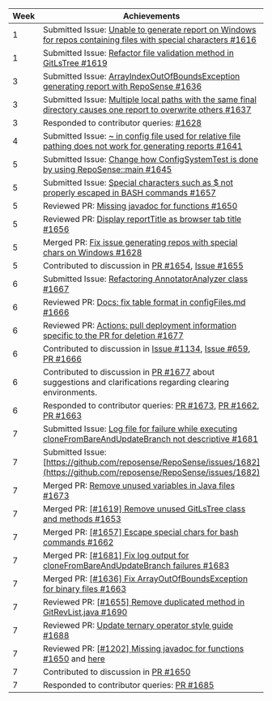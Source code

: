 | Week | Achievements                                                                                                                                                                                                                                                                                          |
| ---- |-------------------------------------------------------------------------------------------------------------------------------------------------------------------------------------------------------------------------------------------------------------------------------------------------------|
| 1 | Submitted Issue: [Unable to generate report on Windows for repos containing files with special characters #1616](https://github.com/reposense/RepoSense/issues/1616)                                                                                                                                  |
| 1 | Submitted Issue: [Refactor file validation method in GitLsTree #1619](https://github.com/reposense/RepoSense/issues/1619)                                                                                                                                                                             |
| 3 | Submitted Issue: [ArrayIndexOutOfBoundsException generating report with RepoSense #1636](https://github.com/reposense/RepoSense/issues/1636)                                                                                                                                                          |
| 3 | Submitted Issue: [Multiple local paths with the same final directory causes one report to overwrite others #1637](https://github.com/reposense/RepoSense/issues/1637)                                                                                                                                 |
| 3 | Responded to contributor queries: [#1628](https://github.com/reposense/RepoSense/pull/1628#discussion_r794435120)                                                                                                                                                                                     |
| 4 | Submitted Issue: [~ in config file used for relative file pathing does not work for generating reports #1641](https://github.com/reposense/RepoSense/issues/1641)                                                                                                                                     |
| 5 | Submitted Issue: [Change how ConfigSystemTest is done by using RepoSense::main #1645](https://github.com/reposense/RepoSense/issues/1645)                                                                                                                                                             |
| 5 | Submitted Issue: [Special characters such as $ not properly escaped in BASH commands #1657](https://github.com/reposense/RepoSense/issues/1657)                                                                                                                                                       |
| 5 | Reviewed PR: [Missing javadoc for functions #1650](https://github.com/reposense/RepoSense/pull/1650#pullrequestreview-877616273)                                                                                                                                                                      |
| 5 | Reviewed PR: [Display reportTitle as browser tab title #1656](https://github.com/reposense/RepoSense/pull/1656#pullrequestreview-880847209)                                                                                                                                                           |
| 5 | Merged PR: [Fix issue generating repos with special chars on Windows #1628](https://github.com/reposense/RepoSense/pull/1628)                                                                                                                                                                         |
| 5 | Contributed to discussion in [PR #1654](https://github.com/reposense/RepoSense/pull/1654#issuecomment-1036157559), [Issue #1655](https://github.com/reposense/RepoSense/issues/1655#issuecomment-1036938301)                                                                                          |
| 6 | Submitted Issue: [Refactoring AnnotatorAnalyzer class #1667](https://github.com/reposense/RepoSense/issues/1667)                                                                                                                                                                                      |
| 6 | Reviewed PR: [Docs: fix table format in configFiles.md #1666](https://github.com/reposense/RepoSense/pull/1666#pullrequestreview-881391396)                                                                                                                                                           |
| 6 | Reviewed PR: [Actions: pull deployment information specific to the PR for deletion #1677](https://github.com/reposense/RepoSense/pull/1677#pullrequestreview-885359189)                                                                                                                               |
| 6 | Contributed to discussion in [Issue #1134](https://github.com/reposense/RepoSense/issues/1134#issuecomment-1038158111), [Issue #659](https://github.com/reposense/RepoSense/issues/659#issuecomment-1038369064), [PR #1666](https://github.com/reposense/RepoSense/pull/1666#issuecomment-1041143655) |
| 6 | Contributed to discussion in [PR #1677](https://github.com/reposense/RepoSense/pull/1677#issuecomment-1042768179) about suggestions and clarifications regarding clearing environments.                                                                                                               |
| 6 | Responded to contributor queries: [PR #1673](https://github.com/reposense/RepoSense/pull/1673#discussion_r807501348), [PR #1662](https://github.com/reposense/RepoSense/pull/1662#discussion_r805335700), [PR #1663](https://github.com/reposense/RepoSense/pull/1663#discussion_r805465356)          |
| 7 | Submitted Issue: [Log file for failure while executing cloneFromBareAndUpdateBranch not descriptive #1681](https://github.com/reposense/RepoSense/issues/1681)                                                                                                                                        |
| 7 | Submitted Issue: [https://github.com/reposense/RepoSense/issues/1682](https://github.com/reposense/RepoSense/issues/1682)                                                                                                                                                                             |
| 7 | Merged PR: [Remove unused variables in Java files #1673](https://github.com/reposense/RepoSense/pull/1673)                                                                                                                                                                                            |
| 7 | Merged PR: [[#1619] Remove unused GitLsTree class and methods #1653](https://github.com/reposense/RepoSense/pull/1653)                                                                                                                                                                                |
| 7 | Merged PR: [[#1657] Escape special chars for bash commands #1662](https://github.com/reposense/RepoSense/pull/1662)                                                                                                                                                                                   |
| 7 | Merged PR: [[#1681] Fix log output for cloneFromBareAndUpdateBranch failures #1683](https://github.com/reposense/RepoSense/pull/1683)                                                                                                                                                                 |
| 7 | Merged PR: [[#1636] Fix ArrayOutOfBoundsException for binary files #1663](https://github.com/reposense/RepoSense/pull/1663)                                                                                                                                                                           |
| 7 | Reviewed PR: [[#1655] Remove duplicated method in GitRevList.java #1690](https://github.com/reposense/RepoSense/pull/1690#pullrequestreview-894633039)                                                                                                                                                |
| 7 | Reviewed PR: [Update ternary operator style guide #1688](https://github.com/reposense/RepoSense/pull/1688#pullrequestreview-894635332)                                                                                                                                                                |
| 7 | Reviewed PR: [[#1202] Missing javadoc for functions #1650](https://github.com/reposense/RepoSense/pull/1650#pullrequestreview-894434498) and [here](https://github.com/reposense/RepoSense/pull/1650#pullrequestreview-894644899)                                                                     |
| 7 | Contributed to discussion in [PR #1650](https://github.com/reposense/RepoSense/pull/1650#issuecomment-1052489829)                                                                                                                                                                                     |
| 7 | Responded to contributor queries: [PR #1685](https://github.com/reposense/RepoSense/pull/1685#discussion_r820124303)                                                                                           |
